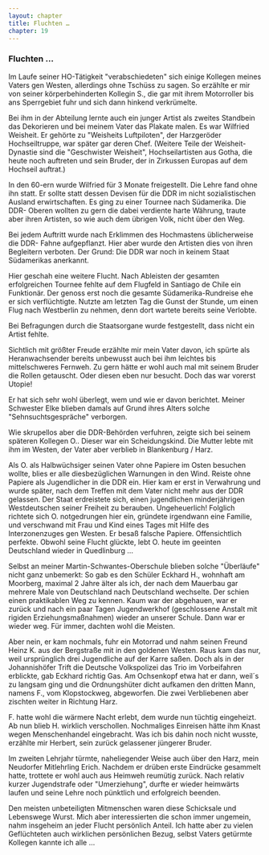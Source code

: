 ```yaml
---  
layout: chapter
title: Fluchten …
chapter: 19
---  
```


### Fluchten …

Im Laufe seiner HO-Tätigkeit "verabschiedeten" sich einige Kollegen meines
Vaters gen Westen, allerdings ohne Tschüss zu sagen. So erzählte er mir von
seiner körperbehinderten Kollegin S., die gar mit ihrem Motorroller bis ans
Sperrgebiet fuhr und sich dann hinkend verkrümelte.

Bei ihm in der Abteilung lernte auch ein junger Artist als zweites Standbein
das Dekorieren und bei meinem Vater das Plakate malen. Es war Wilfried
Weisheit. Er gehörte zu "Weisheits Luftpiloten", der Harzgeröder
Hochseiltruppe, war später gar deren Chef. (Weitere Teile der Weisheit-
Dynastie sind die "Geschwister Weisheit", Hochseilartisten aus Gotha, die
heute noch auftreten und sein Bruder, der in Zirkussen Europas auf dem
Hochseil auftrat.)

In den 60-ern wurde Wilfried für 3 Monate freigestellt. Die Lehre fand ohne
ihn statt. Er sollte statt dessen Devisen für die DDR im nicht sozialistischen
Ausland erwirtschaften. Es ging zu einer Tournee nach Südamerika. Die DDR-
Oberen wollten zu gern die dabei verdiente harte Währung, traute aber ihren
Artisten, so wie auch dem übrigen Volk, nicht über den Weg.

Bei jedem Auftritt wurde nach Erklimmen des Hochmastens üblicherweise die DDR-
Fahne aufgepflanzt. Hier aber wurde den Artisten dies von ihren Begleitern
verboten. Der Grund: Die DDR war noch in keinem Staat Südamerikas anerkannt.

Hier geschah eine weitere Flucht. Nach Ableisten der gesamten erfolgreichen
Tournee fehlte auf dem Flugfeld in Santiago de Chile ein Funktionär. Der
genoss erst noch die gesamte Südamerika-Rundreise ehe er sich verflüchtigte.
Nutzte am letzten Tag die Gunst der Stunde, um einen Flug nach Westberlin zu
nehmen, denn dort wartete bereits seine Verlobte.

Bei Befragungen durch die Staatsorgane wurde festgestellt, dass nicht ein
Artist fehlte.

Sichtlich mit größter Freude erzählte mir mein Vater davon, ich spürte als
Heranwachsender bereits unbewusst auch bei ihm leichtes bis mittelschweres
Fernweh. Zu gern hätte er wohl auch mal mit seinem Bruder die Rollen
getauscht. Oder diesen eben nur besucht. Doch das war vorerst Utopie!

Er hat sich sehr wohl überlegt, wem und wie er davon berichtet. Meiner
Schwester Elke blieben damals auf Grund ihres Alters solche
"Sehnsuchtsgespräche" verborgen.

Wie skrupellos aber die DDR-Behörden verfuhren, zeigte sich bei seinem
späteren Kollegen O.. Dieser war ein Scheidungskind. Die Mutter lebte mit ihm
im Westen, der Vater aber verblieb in Blankenburg / Harz.

Als O. als Halbwüchsiger seinen Vater ohne Papiere im Osten besuchen wollte,
blies er alle diesbezüglichen Warnungen in den Wind. Reiste ohne Papiere als
Jugendlicher in die DDR ein. Hier kam er erst in Verwahrung und wurde später,
nach dem Treffen mit dem Vater nicht mehr aus der DDR gelassen. Der Staat
erdreistete sich, einen jugendlichen minderjährigen Westdeutschen seiner
Freiheit zu berauben. Ungeheuerlich! Folglich richtete sich O. notgedrungen
hier ein, gründete irgendwann eine Familie, und verschwand mit Frau und Kind
eines Tages mit Hilfe des Interzonenzuges gen Westen. Er besaß falsche
Papiere. Offensichtlich perfekte. Obwohl seine Flucht glückte, lebt O. heute
im geeinten Deutschland wieder in Quedlinburg …

Selbst an meiner Martin-Schwantes-Oberschule blieben solche "Überläufe" nicht
ganz unbemerkt: So gab es den Schüler Eckhard H., wohnhaft am Moorberg,
maximal 2 Jahre älter als ich, der nach dem Mauerbau gar mehrere Male von
Deutschland nach Deutschland wechselte. Der schien einen praktikablen Weg zu
kennen. Kaum war der abgehauen, war er zurück und nach ein paar Tagen
Jugendwerkhof (geschlossene Anstalt mit rigiden Erziehungsmaßnahmen) wieder an
unserer Schule. Dann war er wieder weg. Für immer, dachten wohl die Meisten.

Aber nein, er kam nochmals, fuhr ein Motorrad und nahm seinen Freund Heinz K.
aus der Bergstraße mit in den goldenen Westen. Raus kam das nur, weil
ursprünglich drei Jugendliche auf der Karre saßen. Doch als in der
Johannishöfer Trift die Deutsche Volkspolizei das Trio im Vorbeifahren
erblickte, gab Eckhard richtig Gas. Am Ochsenkopf etwa hat er dann, weil´s zu
langsam ging und die Ordnungshüter dicht aufkamen den dritten Mann, namens F.,
vom Klopstockweg, abgeworfen. Die zwei Verbliebenen aber zischten weiter in
Richtung Harz.

F. hatte wohl die wärmere Nacht erlebt, dem wurde nun tüchtig eingeheizt. Ab
nun blieb H. wirklich verschollen. Nochmaliges Einreisen hätte ihm Knast wegen
Menschenhandel eingebracht. Was ich bis dahin noch nicht wusste, erzählte mir
Herbert, sein zurück gelassener jüngerer Bruder.

Im zweiten Lehrjahr türmte, naheliegender Weise auch über den Harz, mein
Neudorfer Mitlehrling Erich. Nachdem er drüben erste Eindrücke gesammelt
hatte, trottete er wohl auch aus Heimweh reumütig zurück. Nach relativ kurzer
Jugendstrafe oder "Umerziehung", durfte er wieder heimwärts laufen und seine
Lehre noch pünktlich und erfolgreich beenden.

Den meisten unbeteiligten Mitmenschen waren diese Schicksale und Lebenswege
Wurst. Mich aber interessierten die schon immer ungemein, nahm insgeheim an
jeder Flucht persönlich Anteil. Ich hatte aber zu vielen Geflüchteten auch
wirklichen persönlichen Bezug, selbst Vaters getürmte Kollegen kannte ich alle
…

